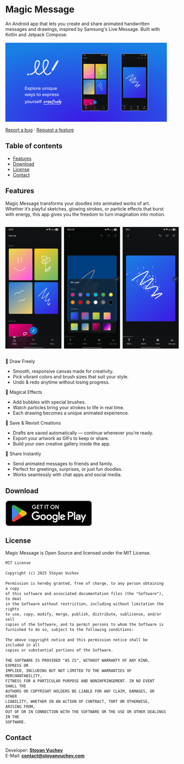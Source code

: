 # Magic Message

An Android app that lets you create and share animated handwritten messages and drawings, inspired
by Samsung's Live Message. Built with Kotlin and Jetpack Compose.
<br/>
<br/>
![Banner](/content/main_banner.jpg)
<br/>
<p>
    <a href="https://github.com/stoyan-vuchev/magic-message/issues/new?template=bug_report.md">Report a bug</a>
    ·
    <a href="https://github.com/stoyan-vuchev/magic-message/issues/new?template=feature_request.md">Request a feature</a>
</p>

## Table of contents

- [Features](#features)
- [Download](#download)
- [License](#license)
- [Contact](#contact)

## Features

Magic Message transforms your doodles into animated works of art. Whether it’s playful sketches,
glowing strokes, or particle effects that burst with energy, this app gives you the freedom to turn
imagination into motion.

<br/>

<div style="display: flex; gap: 8px;">
  <img src="/content/app_home_screen.jpg" alt="" width="175px" />
  <img src="/content/draw_screen_bg_layer.jpg" alt="" width="175px" />
  <img src="/content/draw_screen_drawing.jpg" alt="" width="175px" />
</div>

<br/>

🎨 Draw Freely

- Smooth, responsive canvas made for creativity.
- Pick vibrant colors and brush sizes that suit your style.
- Undo & redo anytime without losing progress.

💫 Magical Effects

- Add bubbles with special brushes.
- Watch particles bring your strokes to life in real time.
- Each drawing becomes a unique animated experience.

📂 Save & Revisit Creations

- Drafts are saved automatically — continue whenever you’re ready.
- Export your artwork as GIFs to keep or share.
- Build your own creative gallery inside the app.

🚀 Share Instantly

- Send animated messages to friends and family.
- Perfect for greetings, surprises, or just fun doodles.
- Works seamlessly with chat apps and social media.

## Download

<a href="https://play.google.com/store/apps/details?id=com.stoyanvuchev.magicmessage">
    <img src="/content/get_it_on_google_play_badge.png"  alt=""/>
</a>

## License

Magic Message is Open Source and licensed under the MIT License.

```
MIT License

Copyright (c) 2025 Stoyan Vuchev

Permission is hereby granted, free of charge, to any person obtaining a copy
of this software and associated documentation files (the "Software"), to deal
in the Software without restriction, including without limitation the rights
to use, copy, modify, merge, publish, distribute, sublicense, and/or sell
copies of the Software, and to permit persons to whom the Software is
furnished to do so, subject to the following conditions:

The above copyright notice and this permission notice shall be included in all
copies or substantial portions of the Software.

THE SOFTWARE IS PROVIDED "AS IS", WITHOUT WARRANTY OF ANY KIND, EXPRESS OR
IMPLIED, INCLUDING BUT NOT LIMITED TO THE WARRANTIES OF MERCHANTABILITY,
FITNESS FOR A PARTICULAR PURPOSE AND NONINFRINGEMENT. IN NO EVENT SHALL THE
AUTHORS OR COPYRIGHT HOLDERS BE LIABLE FOR ANY CLAIM, DAMAGES, OR OTHER
LIABILITY, WHETHER IN AN ACTION OF CONTRACT, TORT OR OTHERWISE, ARISING FROM,
OUT OF OR IN CONNECTION WITH THE SOFTWARE OR THE USE OR OTHER DEALINGS IN THE
SOFTWARE.
```

## Contact

Developer: **[Stoyan Vuchev](https://github.com/stoyan-vuchev)**
<br/>
E-Mail: **[contact@stoyanvuchev.com](mailto:contact@stoyanvuchev.com)**
